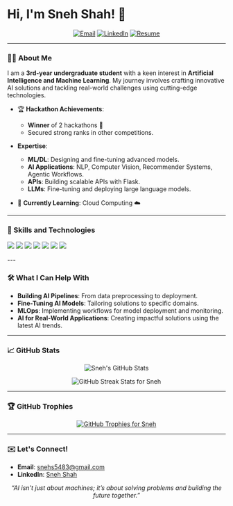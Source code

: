 # Hi, I'm **Sneh Shah**! 👋

<p align="center">
  <a href="mailto:snehs5483@gmail.com"><img src="https://img.shields.io/badge/Email-D14836?style=for-the-badge&logo=gmail&logoColor=white" alt="Email"></a>
  <a href="https://www.linkedin.com/in/sneh-shah-b26a9825b/"><img src="https://img.shields.io/badge/LinkedIn-0077B5?style=for-the-badge&logo=linkedin&logoColor=white" alt="LinkedIn"></a>
  <a href="https://drive.google.com/file/d/1RK4hci_m0x7lvhQgD7cKQZAMYyyEgUFp/view?usp=sharing" target="_blank">
    <img src="https://img.shields.io/badge/Resume-Click%20Here-blue?style=for-the-badge" alt="Resume">
  </a>
</p>

---

### 👨‍💻 About Me
I am a **3rd-year undergraduate student** with a keen interest in **Artificial Intelligence and Machine Learning**. My journey involves crafting innovative AI solutions and tackling real-world challenges using cutting-edge technologies.

- 🏆 **Hackathon Achievements**:
  - **Winner** of 2 hackathons 🥇  
  - Secured strong ranks in other competitions.  

- **Expertise**:
  - **ML/DL**: Designing and fine-tuning advanced models.
  - **AI Applications**: NLP, Computer Vision, Recommender Systems, Agentic Workflows.
  - **APIs**: Building scalable APIs with Flask.
  - **LLMs**: Fine-tuning and deploying large language models.

- 🌱 **Currently Learning**: Cloud Computing ☁️

---

### 🔧 Skills and Technologies

  <p>
  <img src="https://img.shields.io/badge/-PyTorch-EE4C2C?style=flat&logo=pytorch&logoColor=white" />
  <img src="https://img.shields.io/badge/-Flask-000000?style=flat&logo=flask&logoColor=white" />
  <img src="https://img.shields.io/badge/-Python-3776AB?style=flat&logo=python&logoColor=white" />
  <img src="https://img.shields.io/badge/-TensorFlow-FF6F00?style=flat&logo=tensorflow&logoColor=white" />
  <img src="https://img.shields.io/badge/-Scikit_Learn-F7931E?style=flat&logo=scikit-learn&logoColor=white" />
  <img src="https://img.shields.io/badge/-Azure-0089D6?style=flat&logo=microsoft-azure&logoColor=white" />
  <img src="https://img.shields.io/badge/Hugging%20Face-FFD64F?style=flat&logo=huggingface&logoColor=black" />
</p>
---

### 🛠️ What I Can Help With
- **Building AI Pipelines**: From data preprocessing to deployment.  
- **Fine-Tuning AI Models**: Tailoring solutions to specific domains.  
- **MLOps**: Implementing workflows for model deployment and monitoring.  
- **AI for Real-World Applications**: Creating impactful solutions using the latest AI trends.  

---

### 📈 GitHub Stats

<p align="center">
  <!-- GitHub Stats -->
  <img 
    src="https://github-readme-stats.vercel.app/api?username=Sneh-T-Shah&show_icons=true&theme=dracula" 
    alt="Sneh's GitHub Stats" 
  />
</p>

<p align="center">
  <!-- GitHub Streak Stats -->
  <img 
    src="https://github-readme-streak-stats.herokuapp.com/?user=Sneh-T-Shah&theme=dracula" 
    alt="GitHub Streak Stats for Sneh" 
  />
</p>

---

### 🏆 GitHub Trophies

<p align="center">
  <a href="https://github.com/ryo-ma/github-profile-trophy">
    <img 
      src="https://github-profile-trophy.vercel.app/?username=Sneh-T-Shah&theme=darkhub&no-frame=true&row=1&column=7" 
      alt="GitHub Trophies for Sneh" 
    />
  </a>
</p>

---

### ✉️ Let's Connect!

- **Email**: [snehs5483@gmail.com](mailto:snehs5483@gmail.com)  
- **LinkedIn**: [Sneh Shah](https://www.linkedin.com/in/sneh-shah-b26a9825b/)  

<p align="center">
  <i>“AI isn’t just about machines; it’s about solving problems and building the future together.”</i>
</p>
